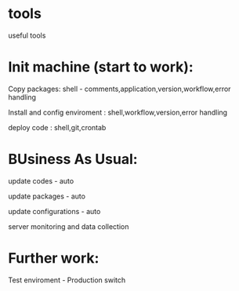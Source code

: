tools
=====

useful tools

Init machine (start to work):
============================

Copy packages: shell - comments,application,version,workflow,error handling

Install and config enviroment : shell,workflow,version,error handling

deploy code : shell,git,crontab


BUsiness As Usual:
==================


update codes - auto

update packages - auto

update configurations - auto

server monitoring and data collection


Further work:
=============

Test enviroment - Production switch







